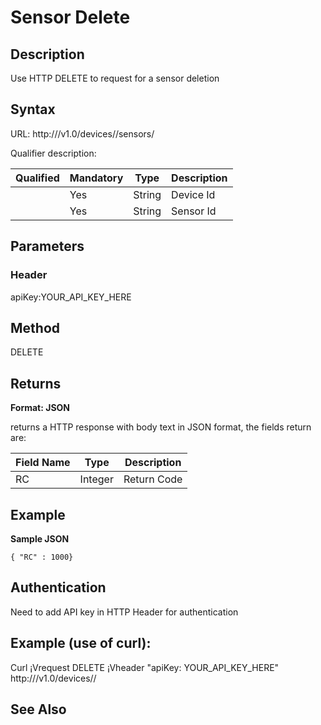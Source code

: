 
# Sensor Delete

## Description

Use HTTP DELETE to request for a sensor deletion

## Syntax

URL: http:///v1.0/devices//sensors/

Qualifier description:

| Qualified | Mandatory | Type | Description |
| --- | --- | --- | --- |
|  | Yes | String | Device Id |
|  | Yes | String | Sensor Id |

## Parameters

### Header

apiKey:YOUR\_API\_KEY\_HERE

## Method

DELETE

## Returns

**Format: JSON**

returns a HTTP response with body text in JSON format, the fields return are:

| Field Name | Type | Description |
| --- | --- | --- |
| RC | Integer | Return Code |

## Example

**Sample JSON**

```
{ "RC" : 1000}
```

## Authentication

Need to add API key in HTTP Header for authentication

## Example (use of curl):

Curl ¡Vrequest DELETE ¡Vheader "apiKey: YOUR\_API\_KEY\_HERE" http:///v1.0/devices//

## See Also

